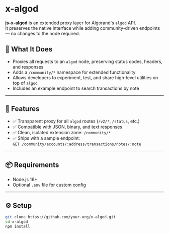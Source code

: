 # x-algod

**js-x-algod** is an extended proxy layer for Algorand's `algod` API.  
It preserves the native interface while adding community-driven endpoints — no changes to the node required.

## 🚀 What It Does

- Proxies all requests to an `algod` node, preserving status codes, headers, and responses
- Adds a `/community/*` namespace for extended functionality
- Allows developers to experiment, test, and share high-level utilities on top of `algod`
- Includes an example endpoint to search transactions by note

---

## 🧱 Features

- ✅ Transparent proxy for all `algod` routes (`/v2/*`, `/status`, etc.)
- ✅ Compatible with JSON, binary, and text responses
- ✅ Clean, isolated extension zone: `/community/*`
- ✅ Ships with a sample endpoint:  
  `GET /community/accounts/:address/transactions/notes/:note`

---

## 📦 Requirements

- Node.js 16+
- Optional `.env` file for custom config

---

## ⚙️ Setup

```bash
git clone https://github.com/your-org/x-algod.git
cd x-algod
npm install


